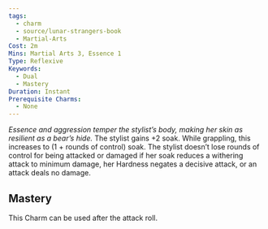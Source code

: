 ```yaml
---
tags:
  - charm
  - source/lunar-strangers-book
  - Martial-Arts
Cost: 2m
Mins: Martial Arts 3, Essence 1
Type: Reflexive
Keywords:
  - Dual
  - Mastery
Duration: Instant
Prerequisite Charms:
  - None
---
```

*Essence and aggression temper the stylist’s body, making her skin as resilient as a bear’s hide.*
The stylist gains +2 soak. While grappling, this increases to (1 + rounds of control) soak. The stylist doesn’t lose rounds of control for being attacked or damaged if her soak reduces a withering attack to minimum damage, her Hardness negates a decisive attack, or an attack deals no damage.
## Mastery
This Charm can be used after the attack roll.